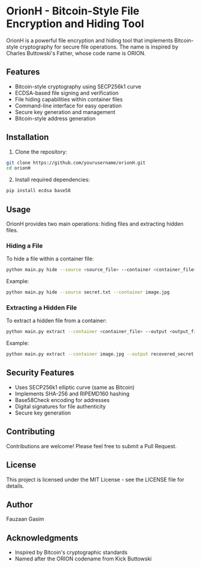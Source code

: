 # OrionH - Bitcoin-Style File Encryption and Hiding Tool

OrionH is a powerful file encryption and hiding tool that implements Bitcoin-style cryptography for secure file operations. The name is inspired by Charles Buttowski's Father, whose code name is ORION.

## Features

- Bitcoin-style cryptography using SECP256k1 curve
- ECDSA-based file signing and verification
- File hiding capabilities within container files
- Command-line interface for easy operation
- Secure key generation and management
- Bitcoin-style address generation

## Installation

1. Clone the repository:
```bash
git clone https://github.com/yourusername/orionH.git
cd orionH
```

2. Install required dependencies:
```bash
pip install ecdsa base58
```

## Usage

OrionH provides two main operations: hiding files and extracting hidden files.

### Hiding a File

To hide a file within a container file:

```bash
python main.py hide --source <source_file> --container <container_file>
```

Example:
```bash
python main.py hide --source secret.txt --container image.jpg
```

### Extracting a Hidden File

To extract a hidden file from a container:

```bash
python main.py extract --container <container_file> --output <output_file>
```

Example:
```bash
python main.py extract --container image.jpg --output recovered_secret.txt
```

## Security Features

- Uses SECP256k1 elliptic curve (same as Bitcoin)
- Implements SHA-256 and RIPEMD160 hashing
- Base58Check encoding for addresses
- Digital signatures for file authenticity
- Secure key generation

## Contributing

Contributions are welcome! Please feel free to submit a Pull Request.

## License

This project is licensed under the MIT License - see the LICENSE file for details.

## Author

Fauzaan Gasim

## Acknowledgments

- Inspired by Bitcoin's cryptographic standards
- Named after the ORION codename from Kick Buttowski
